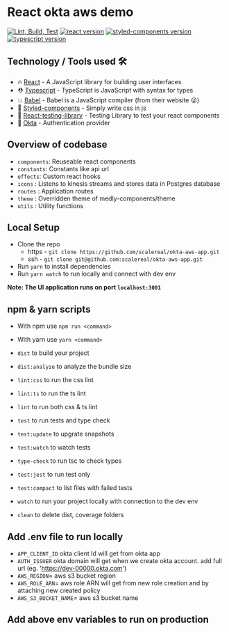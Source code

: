 # React okta aws demo

[![Lint, Build, Test](https://github.com/medly/medly-components/workflows/Lint,%20Build,%20Test/badge.svg)](https://github.com/medly/medly-components/actions?query=workflow%3A%22Lint%2C+Build%2C+Test%22)
[![react version](https://img.shields.io/badge/react-%5E17.0.2-blue)](https://www.npmjs.org/package/react)
[![styled-components version](https://img.shields.io/badge/styled--components-%5E5.3.1-blue)](https://www.npmjs.com/package/styled-components)
[![typescript version](https://img.shields.io/badge/types-TypeScript-blue?style=flat-square)](https://www.npmjs.com/package/typescript)

## Technology / Tools used 🛠

- 🔥 [React](https://github.com/facebook/react) - A JavaScript library for building user interfaces
- ⛑ [Typescript](https://www.typescriptlang.org/) - TypeScript is JavaScript with syntax for types
- 💥 [Babel](https://babeljs.io/) - Babel is a JavaScript compiler (from their website 😜)
- 💅 [Styled-components](https://www.styled-components.com) - Simply write css in js
- 🐐 [React-testing-library](https://github.com/kentcdodds/react-testing-library) - Testing Library to test your react components
- 🔐 [Okta](https://www.okta.com) - Authentication provider

## Overview of codebase

- `components`: Reuseable react components
- `constants`: Constants like api url
- `effects`: Custom react hooks
- `icons` : Listens to kinesis streams and stores data in Postgres database
- `routes` : Application routes
- `theme` : Overridden theme of medly-components/theme
- `utils` : Utility functions

## Local Setup

- Clone the repo
  - https - `git clone https://github.com/scalereal/okta-aws-app.git`
  - ssh - `git clone git@github.com:scalereal/okta-aws-app.git`
- Run `yarn` to install dependencies
- Run `yarn watch` to run locally and connect with dev env

**Note: The UI application runs on port `localhost:3001`**

## npm & yarn scripts

- With npm use `npm run <command>`
- With yarn use `yarn <command>`

- `dist` to build your project
- `dist:analyze` to analyze the bundle size
- `lint:css` to run the css lint
- `lint:ts` to run the ts lint
- `lint` to run both css & ts lint
- `test` to run tests and type check
- `test:update` to upgrate snapshots
- `test:watch` to watch tests
- `type-check` to run tsc to check types
- `test:jest` to run test only
- `test:compact` to list files with failed tests
- `watch` to run your project locally with connection to the dev env
- `clean` to delete dist, coverage folders

## Add .env file to run locally

- `APP_CLIENT_ID` okta client Id will get from okta app
- `AUTH_ISSUER` okta domain will get when we create okta account. add full url (eg. 'https://dev-00000.okta.com')
- `AWS_REGION`= aws s3 bucket region
- `AWS_ROLE_ARN`= aws role ARN will get from new role creation and by attaching new created policy
- `AWS_S3_BUCKET_NAME`= aws s3 bucket name

## Add above env variables to run on production
